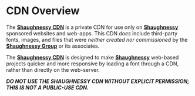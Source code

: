 

# CDN Overview

The [**Shaughnessy CDN**](https://cdn.emmetts.dev) is a private CDN for use only on [**Shaughnessy**](https://shaughnessy.irish) sponsored websites and web-apps. This CDN _does_ include third-party fonts, images, and files that were _neither created_ _nor_ _commissioned_ by the [**Shaughnessy Group**](https://shaughnessy.irish) or its associates.

The [**Shaughnessy CDN**](https://cdn.emmetts.dev) is designed to make [**Shaughnessy**](https://shaughnessy.irish) web-based projects quicker and more responsive by loading a font through a CDN, rather than directly on the web-server.

_**DO NOT USE THE SHAUGHNESSY CDN WITHOUT EXPLICIT PERMISSION; THIS IS NOT A PUBLIC-USE CDN.**_

